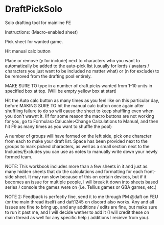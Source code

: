 # DraftPickSolo
Solo drafting tool for mainline FE

Instructions: (Macro-enabled sheet)

Pick sheet for wanted game.

Hit manual calc button

Place or remove (y for include) next to characters who you want to automatically be added to the auto-pick list (usually for lords / avatars / characters you just want to be included no matter what) or (n for exclude) to be removed from the drafting pool entirely.

MAKE SURE TO type in a number of draft picks wanted from 1-10 units in specified box at top. (Will be empty yellow box at start)

Hit the Auto calc button as many times as you feel like on this particular day, before MAKING SURE TO hit the manual calc button once again after shuffling
failure to do so will cause the sheet to keep shuffling even when you don't wawnt it.
(If for some reason the macro buttons are not working for you, go to Formulas>Calucale>Change Calculations to Manual, and then hit F9 as many times as you want to shuffle the pool)

A number of groups will have formed on the left side, pick one character from each to make your draft list. Space has been provided next to the groups to mark picked characters, as well as a small section next to the Includes/Excludes you can use as notes to manually write down your newly formed team.

NOTE: This workbook includes more than a few sheets in it and just as many hidden sheets that do the calculations and formatting for each front-side sheet.
It may run slow because of this on certain devices, but if it becomes an issue for multiple people, I will break it down into sheets based series / console the games were on (i.e. Tellius games or GBA games, etc.)

NOTE 2: Feedback is perfectly fine, send it to me through PM @daft on FEU (or the main thread itself) and daft1245 on discord also works. Any and all issues are fine to bring up, and any additions / edits are fine, but make sure to run it past me, and I will decide wether to add it (I will credit these on main thread as well for any specific help / additions I recieve from you).
